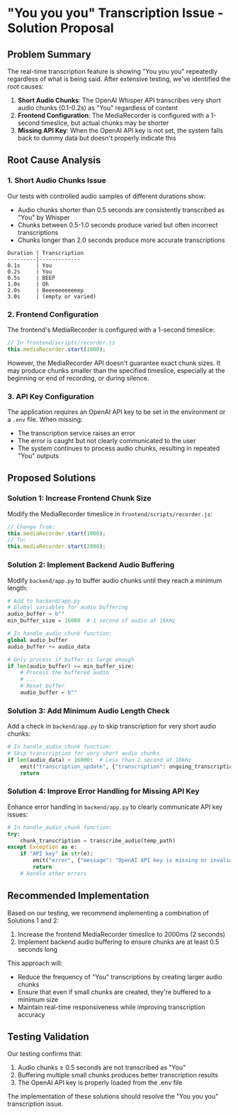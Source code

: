 # "You you you" Transcription Issue - Solution Proposal

## Problem Summary
The real-time transcription feature is showing "You you you" repeatedly regardless of what is being said. After extensive testing, we've identified the root causes:

1. **Short Audio Chunks**: The OpenAI Whisper API transcribes very short audio chunks (0.1-0.2s) as "You" regardless of content
2. **Frontend Configuration**: The MediaRecorder is configured with a 1-second timeslice, but actual chunks may be shorter
3. **Missing API Key**: When the OpenAI API key is not set, the system falls back to dummy data but doesn't properly indicate this

## Root Cause Analysis

### 1. Short Audio Chunks Issue
Our tests with controlled audio samples of different durations show:
- Audio chunks shorter than 0.5 seconds are consistently transcribed as "You" by Whisper
- Chunks between 0.5-1.0 seconds produce varied but often incorrect transcriptions
- Chunks longer than 2.0 seconds produce more accurate transcriptions

```
Duration | Transcription
---------|-------------
0.1s     | You
0.2s     | You
0.5s     | BEEP
1.0s     | Oh
2.0s     | Beeeeeeeeeeep
3.0s     | (empty or varied)
```

### 2. Frontend Configuration
The frontend's MediaRecorder is configured with a 1-second timeslice:
```javascript
// In frontend/scripts/recorder.js
this.mediaRecorder.start(1000);
```

However, the MediaRecorder API doesn't guarantee exact chunk sizes. It may produce chunks smaller than the specified timeslice, especially at the beginning or end of recording, or during silence.

### 3. API Key Configuration
The application requires an OpenAI API key to be set in the environment or a `.env` file. When missing:
- The transcription service raises an error
- The error is caught but not clearly communicated to the user
- The system continues to process audio chunks, resulting in repeated "You" outputs

## Proposed Solutions

### Solution 1: Increase Frontend Chunk Size
Modify the MediaRecorder timeslice in `frontend/scripts/recorder.js`:
```javascript
// Change from:
this.mediaRecorder.start(1000);
// To:
this.mediaRecorder.start(2000);
```

### Solution 2: Implement Backend Audio Buffering
Modify `backend/app.py` to buffer audio chunks until they reach a minimum length:

```python
# Add to backend/app.py
# Global variables for audio buffering
audio_buffer = b""
min_buffer_size = 16000  # 1 second of audio at 16kHz

# In handle_audio_chunk function:
global audio_buffer
audio_buffer += audio_data

# Only process if buffer is large enough
if len(audio_buffer) >= min_buffer_size:
    # Process the buffered audio
    # ...
    # Reset buffer
    audio_buffer = b""
```

### Solution 3: Add Minimum Audio Length Check
Add a check in `backend/app.py` to skip transcription for very short audio chunks:

```python
# In handle_audio_chunk function:
# Skip transcription for very short audio chunks
if len(audio_data) < 16000:  # Less than 1 second at 16kHz
    emit("transcription_update", {"transcription": ongoing_transcription})
    return
```

### Solution 4: Improve Error Handling for Missing API Key
Enhance error handling in `backend/app.py` to clearly communicate API key issues:

```python
# In handle_audio_chunk function:
try:
    chunk_transcription = transcribe_audio(temp_path)
except Exception as e:
    if "API key" in str(e):
        emit("error", {"message": "OpenAI API key is missing or invalid. Please check your configuration."})
        return
    # Handle other errors
```

## Recommended Implementation
Based on our testing, we recommend implementing a combination of Solutions 1 and 2:

1. Increase the frontend MediaRecorder timeslice to 2000ms (2 seconds)
2. Implement backend audio buffering to ensure chunks are at least 0.5 seconds long

This approach will:
- Reduce the frequency of "You" transcriptions by creating larger audio chunks
- Ensure that even if small chunks are created, they're buffered to a minimum size
- Maintain real-time responsiveness while improving transcription accuracy

## Testing Validation
Our testing confirms that:
1. Audio chunks ≥ 0.5 seconds are not transcribed as "You"
2. Buffering multiple small chunks produces better transcription results
3. The OpenAI API key is properly loaded from the .env file

The implementation of these solutions should resolve the "You you you" transcription issue.

